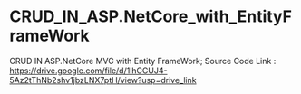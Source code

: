 # CRUD_IN_ASP.NetCore_with_EntityFrameWork
CRUD IN ASP.NetCore MVC with Entity FrameWork;
Source Code Link : https://drive.google.com/file/d/1lhCCUJ4-5Az2tThNb2shv1jbzLNX7ptH/view?usp=drive_link
